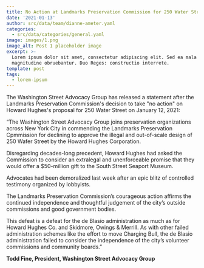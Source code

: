 ```yaml
---
title: No Action at Landmarks Preservation Commission for 250 Water Street!
date: '2021-01-13'
author: src/data/team/dianne-ameter.yaml
categories:
  - src/data/categories/general.yaml
image: images/1.png
image_alt: Post 1 placeholder image
excerpt: >-
  Lorem ipsum dolor sit amet, consectetur adipiscing elit. Sed ea mala virtuti
  magnitudine obruebantur. Duo Reges: constructio interrete.
template: post
tags:
  - lorem-ipsum
---
```

The Washington Street Advocacy Group has released a statement after the Landmarks Preservation Commission's decision to take "no action" on Howard Hughes's proposal for 250 Water Street on January 12, 2021:

“The Washington Street Advocacy Group joins preservation organizations across New York City in commending the Landmarks Preservation Cpmmission for declining to approve the illegal and out-of-scale design of 250 Wafer Street by the Howard Hughes Corporation.

Disregarding decades-long precedent, Howard Hughes had asked the Commission to consider an extralegal and unenforceable promise that they would offer a $50-million gift to the South Street Seaport Museum.

Advocates had been demoralized last week after an epic blitz of controlled testimony organized by lobbyists.

The Landmarks Preservation Commission’s courageous action affirms the continued independence and thoughtful judgement of the city’s outside commissions and good government bodies.

This defeat is a defeat for the de Blasio administration as much as for Howard Hughes Co. and Skidmore, Owings & Merrill. As with other failed administration schemes like the effort to move Charging Bull, the de Blasio administration failed to consider the independence of the city’s volunteer commissions and community boards.”

**Todd Fine, President, Washington Street Advocacy Group**
